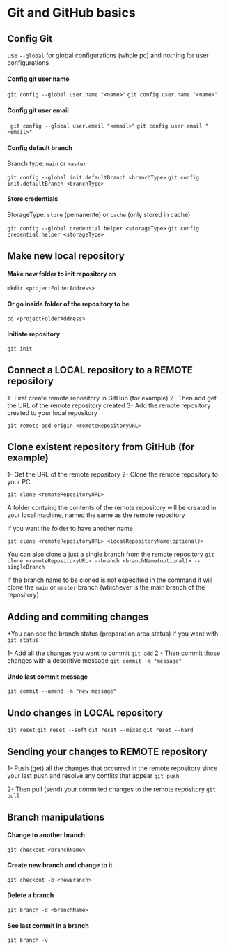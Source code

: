 # Git and GitHub basics

## Config Git
use ```--global``` for global configurations (whole pc) and nothing for user configurations

#### Config git user name
``` git config --global user.name "<name>" ```
``` git config user.name "<name>" ```

#### Config git user email
``` git config --global user.email "<email>"```
``` git config user.email "<email>" ```

#### Config default branch
Branch type: ```main``` or ```master```

``` git config --global init.defaultBranch <branchType> ```
``` git config init.defaultBranch <branchType> ```

#### Store credentials
StorageType: ```store``` (pemanente) or ```cache``` (only stored in cache)

``` git config --global credential.helper <storageType> ```
``` git config credential.helper <storageType> ```

## Make new local repository

#### Make new folder to init repository on
```mkdir <projectFolderAddress>```
#### Or go inside folder of the repository to be
```cd <projectFolderAddress>```
#### Initiate repository
```git init```

## Connect a LOCAL repository to a REMOTE repository

1- First create remote repository in GitHub (for example)
2- Then add get the URL of the remote repository created
3- Add the remote repository created to your local repository

``` git remote add origin <remoteRepositoryURL> ```

## Clone existent repository from GitHub (for example)

1- Get the URL of the remote repository
2- Clone the remote repository to your PC

``` git clone <remoteRepositoryURL> ```

A folder containg the contents of the remote repository will be created in your local machine, named the same as the remote repository

If you want the folder to have another name

``` git clone <remoteRepositoryURL> <localRepositoryName(optional)> ```

You can also clone a just a single branch from the remote repository
``` git clone <remoteRepositoryURL> --branch <branchName(optional)> --singleBranch ```

If the branch name to be cloned is not especified in the command it will clone the ```main``` or ```master``` branch (whichever is the main branch of the repository)

## Adding and commiting changes

*You can see the branch status (preparation area status) if you want with
``` git status ```

1- Add all the changes you want to commit
``` git add ```
2 - Then commit those changes with a descritive message
``` git commit -m "message" ```

#### Undo last commit message
``` git commit --amend -m "new message" ```

## Undo changes in LOCAL repository
``` git reset ```
``` git reset --soft ```
``` git reset --mixed ```
``` git reset --hard ```

## Sending your changes to REMOTE repository

1-  Push (get) all the changes that occurred in the remote repository since your last push and resolve any conflits that appear
``` git push ```

2- Then pull (send) your commited changes to the remote repository
``` git pull ```

## Branch manipulations

#### Change to another branch
``` git checkout <branchName> ```

#### Create new branch and change to it
``` git checkout -b <newBranch> ```

#### Delete a branch
``` git branch -d <branchName> ```

#### See last commit in a branch
``` git branch -v ```
